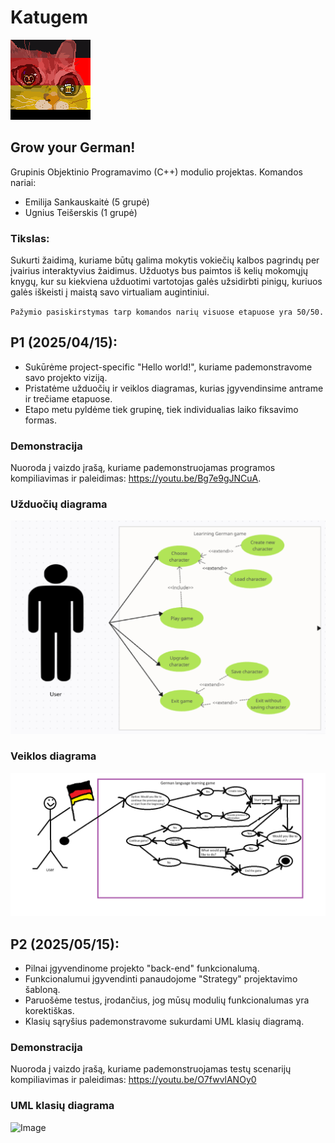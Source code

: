 # Katugem

![Image](docs/Logotipas.png)

## Grow your German!


Grupinis Objektinio Programavimo (C++) modulio projektas.
Komandos nariai:
- Emilija Sankauskaitė (5 grupė)
- Ugnius Teišerskis (1 grupė)

### Tikslas:
Sukurti žaidimą, kuriame būtų galima mokytis vokiečių kalbos pagrindų per įvairius interaktyvius žaidimus. Užduotys bus paimtos iš kelių mokomųjų knygų, kur su kiekviena užduotimi vartotojas galės užsidirbti pinigų, kuriuos galės iškeisti į maistą savo virtualiam augintiniui.

`Pažymio pasiskirstymas tarp komandos narių visuose etapuose yra 50/50.`

## P1 (2025/04/15):

- Sukūrėme project-specific "Hello world!", kuriame pademonstravome savo projekto viziją.
- Pristatėme užduočių ir veiklos diagramas, kurias įgyvendinsime antrame ir trečiame etapuose.
- Etapo metu pyldėme tiek grupinę, tiek individualias laiko fiksavimo formas.

### Demonstracija
Nuoroda į vaizdo įrašą, kuriame pademonstruojamas programos kompiliavimas ir paleidimas: https://youtu.be/Bg7e9gJNCuA.

### Užduočių diagrama

![Image](docs/UžduočiųDiagrama.png)

### Veiklos diagrama

![Image](docs/VeiklosDiagrama.png)

## P2 (2025/05/15):

- Pilnai įgyvendinome projekto "back-end" funkcionalumą.
- Funkcionalumui įgyvendinti panaudojome "Strategy" projektavimo šabloną.
- Paruošėme testus, įrodančius, jog mūsų modulių funkcionalumas yra korektiškas.
- Klasių sąryšius pademonstravome sukurdami UML klasių diagramą.

### Demonstracija
Nuoroda į vaizdo įrašą, kuriame pademonstruojamas testų scenarijų kompiliavimas ir paleidimas: https://youtu.be/O7fwvlANOy0

### UML klasių diagrama

![Image](docs/KlasiųDiagrama.png)



